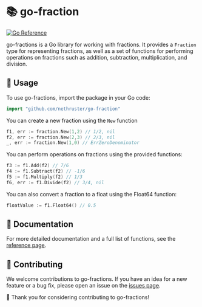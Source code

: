 # 📚 go-fraction
[![Go Reference](https://pkg.go.dev/badge/github.com/nethruster/go-fraction.svg)](https://pkg.go.dev/github.com/nethruster/go-fraction)

go-fractions is a Go library for working with fractions. It provides a
`Fraction` type for representing fractions, as well as a set of functions for
performing operations on fractions such as addition, subtraction,
multiplication, and division.

## 🔨 Usage
To use go-fractions, import the package in your Go code:

```go
import "github.com/nethruster/go-fraction"
```

You can create a new fraction using the `New` function

```go
f1, err := fraction.New(1,2) // 1/2, nil
f2, err := fraction.New(2,3) // 2/3, nil
_, err := fraction.New(1,0) // ErrZeroDenominator
```

You can perform operations on fractions using the provided functions:

```go
f3 := f1.Add(f2) // 7/6
f4 := f1.Subtract(f2) // -1/6
f5 := f1.Multiply(f2) // 1/3
f6, err := f1.Divide(f2) // 3/4, nil
```

You can also convert a fraction to a float using the Float64 function:

```go
floatValue := f1.Float64() // 0.5
```

## 📜 Documentation
For more detailed documentation and a full list of functions, see the
[reference page](https://pkg.go.dev/github.com/nethruster/go-fraction).

## 🤝 Contributing
We welcome contributions to go-fractions. If you have an idea for a new
feature or a bug fix, please open an issue on the
[issues page](https://github.com/nethruster/go-fraction/issues).

🎉 Thank you for considering contributing to go-fractions!
